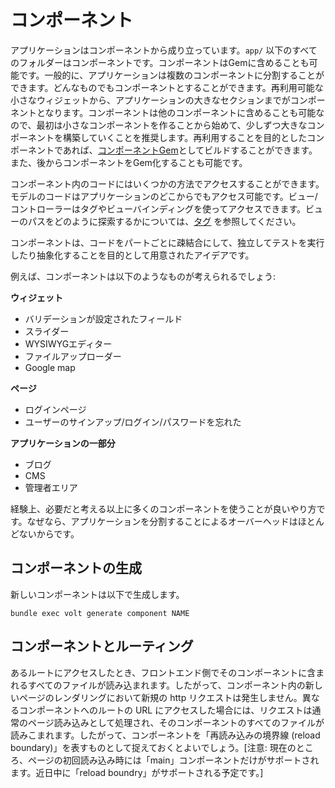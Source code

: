 # コンポーネント

アプリケーションはコンポーネントから成り立っています。```app/``` 以下のすべてのフォルダーはコンポーネントです。コンポーネントはGemに含めることも可能です。一般的に、アプリケーションは複数のコンポーネントに分割することができます。どんなものでもコンポーネントとすることができます。再利用可能な小さなウィジェットから、アプリケーションの大きなセクションまでがコンポーネントとなります。コンポーネントは他のコンポーネントに含めることも可能なので、最初は小さなコンポーネントを作ることから始めて、少しずつ大きなコンポーネントを構築していくことを推奨します。再利用することを目的としたコンポーネントであれば、[コンポーネントGem](docs/component_gems.md)としてビルドすることができます。また、後からコンポーネントをGem化することも可能です。

コンポーネント内のコードにはいくつかの方法でアクセスすることができます。モデルのコードはアプリケーションのどこからでもアクセス可能です。ビュー/コントローラーはタグやビューバインディングを使ってアクセスできます。ビューのパスをどのように探索するかについては、[タグ](docs/tags.md) を参照してください。

コンポーネントは、コードをパートごとに疎結合にして、独立してテストを実行したり抽象化することを目的として用意されたアイデアです。

例えば、コンポーネントは以下のようなものが考えられるでしょう:

__ウィジェット__
- バリデーションが設定されたフィールド
- スライダー
- WYSIWYGエディター
- ファイルアップローダー
- Google map

__ページ__
- ログインページ
- ユーザーのサインアップ/ログイン/パスワードを忘れた

__アプリケーションの一部分__
- ブログ
- CMS
- 管理者エリア

経験上、必要だと考える以上に多くのコンポーネントを使うことが良いやり方です。なぜなら、アプリケーションを分割することによるオーバーヘッドはほとんどないからです。

## コンポーネントの生成

新しいコンポーネントは以下で生成します。

```bundle exec volt generate component NAME```

## コンポーネントとルーティング

あるルートにアクセスしたとき、フロントエンド側でそのコンポーネントに含まれるすべてのファイルが読み込まれます。したがって、コンポーネント内の新しいページのレンダリングにおいて新規の http リクエストは発生しません。異なるコンポーネントへのルートの URL にアクセスした場合には、リクエストは通常のページ読み込みとして処理され、そのコンポーネントのすべてのファイルが読みこまれます。したがって、コンポーネントを「再読み込みの境界線 (reload boundary)」を表すものとして捉えておくとよいでしょう。[注意: 現在のところ、ページの初回読み込み時には「main」コンポーネントだけがサポートされます。近日中に「reload boundry」がサポートされる予定です。]

